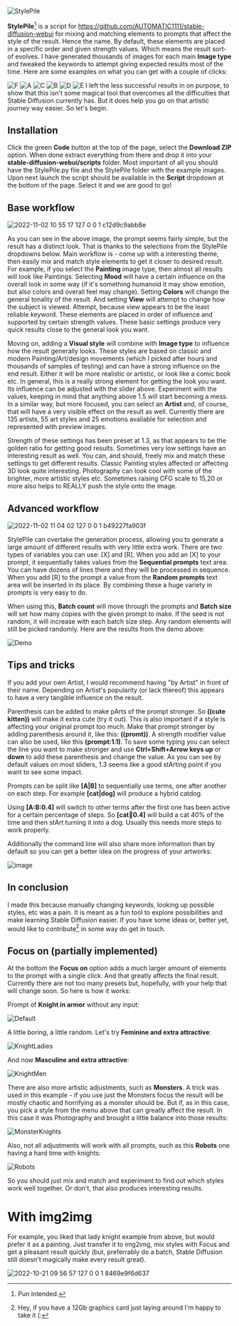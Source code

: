 ![StylePile](https://user-images.githubusercontent.com/17021558/202690454-cc31a9b9-ba48-484c-89b2-cdfd8bad247c.svg)

**StylePile**[^1] is a script for https://github.com/AUTOMATIC1111/stable-diffusion-webui for mixing and matching elements to prompts that affect the style of the result. Hence the name. By default, these elements are placed in a specific order and given strength values. Which means the result sort-of evolves. I have generated thousands of images for each main **Image type** and tweaked the keywords to attempt giving expected results most of the time. Here are some examples on what you can get with a couple of clicks:

![F](https://user-images.githubusercontent.com/17021558/199468444-99e78027-1889-4bec-b97b-25f801e33c0a.jpg)
![A](https://user-images.githubusercontent.com/17021558/199458710-efc7520d-70a1-475b-8ca0-dbdc3182b865.jpg)
![C](https://user-images.githubusercontent.com/17021558/199459334-8fcd6f9a-0125-4b9f-bc38-e9048adf798b.jpg)
![B](https://user-images.githubusercontent.com/17021558/199458741-61e00c9f-d3bd-472e-9fef-ff0dd8061605.jpg)
![D](https://user-images.githubusercontent.com/17021558/199462277-a6c25028-96a4-4508-8577-cd79f9e6afd9.jpg)
![E](https://user-images.githubusercontent.com/17021558/199465943-c69ea9c3-61db-4bc5-ae59-2d95b0c5d979.jpg)
I left the less successful results in on purpose, to show that this isn't some magical tool that overcomes all the difficulties that Stable Diffusion currently has. But it does help you go on that artistic journey way easier. So let's begin.

## Installation
Click the green **Code** button at the top of the page, select the **Download ZIP** option. When done extract everything from there and drop it into your **stable-diffusion-webui/scripts** folder. Most important of all you should have the StylePile.py file and the StylePile folder with the example images. Upon next launch the script should be available in the **Script** dropdown at the bottom of the page. Select it and we are good to go!

## Base workflow
![2022-11-02 10 55 17 127 0 0 1 c12d9c9abb8e](https://user-images.githubusercontent.com/17021558/199445402-b707560e-f36c-4d71-a146-829e2638fd7b.png)

As you can see in the above image, the prompt seems fairly simple, but the result has a distinct look. That is thanks to the selections from the StylePile dropdowns below. Main workflow is - come up with a interesting theme, then easily mix and match style elements to get it closer to desired result.
For example, if you select the **Painting** image type, then almost all results will look like Paintings. Selecting **Mood** will have a certain influence on the overall look in some way (if it's something humanoid it may show emotion, but also colors and overall feel may change). Setting **Colors** will change the general tonality of the result. And setting **View** will attempt to change how the subject is viewed. Attempt, because view appears to be the least reliable keyword. These elements are placed in order of influence and supported by certain strength values. These basic settings produce very quick results close to the general look you want.

Moving on, adding a **Visual style** will combine with **Image type** to influence how the result generally looks. These styles are based on classic and modern Painting/Art/design movements (which I picked after hours and thousands of samples of testing) and can have a strong influence on the end result. Either it will be more realistic or artistic, or look like a comic book etc. In general, this is a really strong element for getting the look you want. Its influence can be adjusted with the slider above. Experiment with the values, keeping in mind that anything above 1.5 will start becoming a mess. In a similar way, but more focused, you can select an **Artist** and, of course, that will have a very visible effect on the result as well. Currently there are 135 artists, 55 art styles and 25 emotions available for selection and represented with preview images.

Strength of these settings has been preset at 1.3, as that appears to be the golden ratio for getting good results. Sometimes very low settings have an interesting result as well. You can, and should, freely mix and match these settings to get different results. Classic Painting styles affected or affecting 3D look quite interesting. Photography can look cool with some of the brighter, more artistic styles etc. Sometimes raising CFG scale to 15,20 or more also helps to REALLY push the style onto the image.

## Advanced workflow
![2022-11-02 11 04 02 127 0 0 1 b49227fa903f](https://user-images.githubusercontent.com/17021558/199448363-0e61f273-6321-40d2-bcf2-544956de6b87.png)

StylePile can overtake the generation process, allowing you to generate a large amount of different results with very little extra work. There are two types of variables you can use: [X] and [R]. When you add an [X] to your prompt, it sequentially takes values from the **Sequential prompts** text area. You can have dozens of lines there and they will be processed in sequence. When you add [R] to the prompt a value from the **Random prompts** text area will be inserted in its place. By combining these a huge variety in prompts is very easy to do.

When using this, **Batch count** will move through the prompts and **Batch size** will set how many copies with the given prompt to make. If the seed is not random, it will increase with each batch size step. Any random elements will still be picked randomly. Here are the results from the demo above:

![Demo](https://user-images.githubusercontent.com/17021558/199448928-73b93a35-8c5c-42d9-ab78-6b3f32a6a86f.jpg)
## Tips and tricks
If you add your own Artist, I would recommend having "by Artist" in front of their name. Depending on Artist's popularity (or lack thereof) this appears to have a very tangible influence on the result.

Parenthesis can be added to make pArts of the prompt stronger. So **((cute kitten))** will make it extra cute (try it out). This is also important if a style is affecting your original prompt too much. Make that prompt stronger by adding parenthesis around it, like this: **((promt))**. A strength modifier value can also be used, like this **(prompt:1.1)**. To save some typing you can select the line you want to make stronger and use **Ctrl+Shift+Arrow keys up** or **down** to add these parenthesis and change the value. As you can see by default values on most sliders, 1.3 seems like a good stArting point if you want to see some impact.

Prompts can be split like **[A|B]** to sequentially use terms, one after another on each step. For example **[cat|dog]** will produce a hybrid catdog.

Using **[A:B:0.4]** will switch to other terms after the first one has been active for a certain percentage of steps. So **[cat:dog:0.4]** will build a cat 40% of the time and then stArt turning it into a dog. Usually this needs more steps to work properly.

Additionally the command line will also share more information than by default so you can get a better idea on the progress of your artworks:

![image](https://user-images.githubusercontent.com/17021558/199454650-c0859776-0bbb-4ad1-b037-6ad4b4b75cd3.png)
## In conclusion
I made this because manually changing keywords, looking up possible styles, etc was a pain. It is meant as a fun tool to explore possibilities and make learning Stable Diffusion easier. If you have some ideas or, better yet, would like to contribute[^2] in some way do get in touch.





## Focus on (partially implemented)
At the bottom the **Focus on** option adds a much larger amount of elements to the prompt with a single click. And that greatly affects the final result. Currently there are not too many presets but, hopefully, with your help that will change soon. So here is how it works:

Prompt of **Knight in armor** without any input:

![Default](https://user-images.githubusercontent.com/17021558/196643976-f7409711-ee6e-4a27-9524-a03827384c34.png)

A little boring, a little random. Let's try **Feminine and extra attractive**:

![KnightLadies](https://user-images.githubusercontent.com/17021558/196644475-596e7c05-bed4-47cd-9afc-56ff70a4ca8c.png)

And now **Masculine and extra attractive**:

![KnightMen](https://user-images.githubusercontent.com/17021558/196644706-2df9e416-c6f5-4247-8129-3f2ce3f66cc2.png)

There are also more artistic adjustments, such as **Monsters**. A trick was used in this example - if you use just the Monsters focus the result will be mostly chaotic and horrifying as a monster should be. But if, as in this case, you pick a style from the menu above that can greatly affect the result. In this case it was Photography and brought a little balance into those results:

![MonsterKnights](https://user-images.githubusercontent.com/17021558/196644813-7f3184b0-1b81-4a16-a078-c8f3d7a8c419.png)

Also, not all adjustments will work with all prompts, such as this **Robots** one having a hard time with knights:

![Robots](https://user-images.githubusercontent.com/17021558/196645673-17d24ea2-bb9a-4089-9863-d5d0f6deac2e.png)

So you should just mix and match and experiment to find out which styles work well together. Or don't, that also produces interesting results.

# With img2img
For example, you liked that lady knight example from above, but would prefer it as a painting. Just transfer it to img2img, mix styles with Focus and get a pleasant result quickly (but, preferrably do a batch, Stable Diffusion still doesn't magically make every result great). 

![2022-10-21 09 56 57 127 0 0 1 8469e9f6d637](https://user-images.githubusercontent.com/17021558/197132497-f5d6b9cb-7ac1-4c83-94ba-4b0b13fc90ef.png)

[^1]: Pun intended.
[^2]: Hey, if you have a 12Gb graphics card just laying around I'm happy to take it (:
